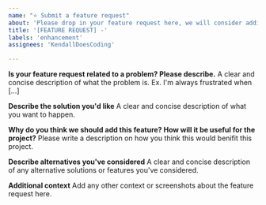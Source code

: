 ```yaml
---
name: "⭐ Submit a feature request"
about: 'Please drop in your feature request here, we will consider adding it to this project, and will let you know our decision'
title: '[FEATURE REQUEST] -'
labels: 'enhancement'
assignees: 'KendallDoesCoding'

---
```


**Is your feature request related to a problem? Please describe.**
A clear and concise description of what the problem is. Ex. I'm always frustrated when [...]

**Describe the solution you'd like**
A clear and concise description of what you want to happen.

**Why do you think we should add this feature? How will it be useful for the project?**
Please write a description on how you think this would benifit this project.

**Describe alternatives you've considered**
A clear and concise description of any alternative solutions or features you've considered.

**Additional context**
Add any other context or screenshots about the feature request here.
